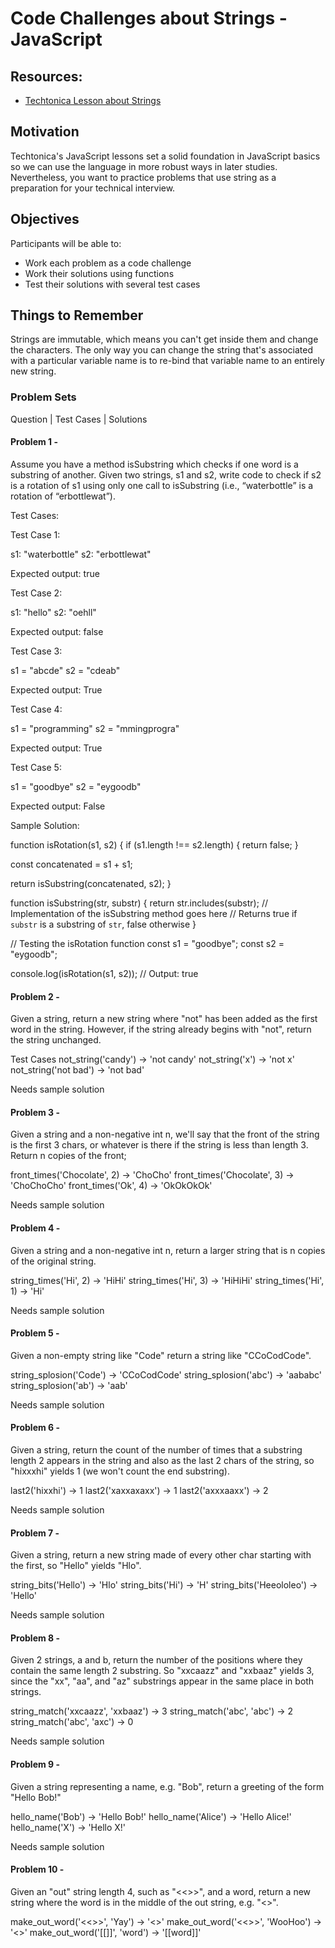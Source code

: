 # Code Challenges about Strings - JavaScript

## Resources:
 * [Techtonica Lesson about Strings](https://github.com/Techtonica/curriculum/blob/main/javascript/javascript-1-variables.md)

## Motivation
Techtonica's JavaScript lessons set a solid foundation in JavaScript basics so we can use the language in more robust ways in later studies. Nevertheless, you want to practice problems that use string as a preparation for your technical interview.

## Objectives
Participants will be able to:
* Work each problem as a code challenge
* Work their solutions using functions 
* Test their solutions with several test cases

## Things to Remember
Strings are immutable, which means you can't get inside them and change the characters. The only way you can change the string that's associated with a particular variable name is to re-bind that variable name to an entirely new string.

### Problem Sets

Question | Test Cases | Solutions

#### Problem 1 - 

Assume you have a method isSubstring which checks if one word is a substring of another. Given two strings, s1 and s2, write code to check if s2 is a rotation of s1 using only one call to isSubstring (i.e., “waterbottle” is a rotation of “erbottlewat”).
	
Test Cases:

Test Case 1:

s1: "waterbottle"
s2: "erbottlewat"

Expected output: true


Test Case 2:

s1: "hello"
s2: "oehll"

Expected output: false


Test Case 3:

s1 = "abcde"
s2 = "cdeab"

Expected output: True



Test Case 4:

s1 = "programming"
s2 = "mmingprogra"

Expected output: True


Test Case 5:

s1 = "goodbye"
s2 = "eygoodb"

Expected output: False


Sample Solution:

function isRotation(s1, s2) {
  if (s1.length !== s2.length) {
    return false;
  }

  const concatenated = s1 + s1;

  return isSubstring(concatenated, s2);
}

function isSubstring(str, substr) {
    return str.includes(substr);
  // Implementation of the isSubstring method goes here
  // Returns true if `substr` is a substring of `str`, false otherwise
}

// Testing the isRotation function
const s1 = "goodbye";
const s2 = "eygoodb";

console.log(isRotation(s1, s2)); // Output: true



#### Problem 2 - 
Given a string, return a new string where "not" has been added as the first word in the string. However, if the string already begins with "not", return the string unchanged.

Test Cases
not_string('candy') → 'not candy'
not_string('x') → 'not x'
not_string('not bad') → 'not bad'

Needs sample solution

#### Problem 3 - 
Given a string and a non-negative int n, we'll say that the front of the string is the first 3 chars, or whatever is there if the string is less than length 3. Return n copies of the front;

front_times('Chocolate', 2) → 'ChoCho'
front_times('Chocolate', 3) → 'ChoChoCho'
front_times('Ok', 4) → 'OkOkOkOk'

Needs sample solution

#### Problem 4 - 
Given a string and a non-negative int n, return a larger string that is n copies of the original string.

string_times('Hi', 2) → 'HiHi'
string_times('Hi', 3) → 'HiHiHi'
string_times('Hi', 1) → 'Hi'

Needs sample solution

#### Problem 5 - 
Given a non-empty string like "Code" return a string like "CCoCodCode".

string_splosion('Code') → 'CCoCodCode'
string_splosion('abc') → 'aababc'
string_splosion('ab') → 'aab'

Needs sample solution

#### Problem 6 - 

Given a string, return the count of the number of times that a substring length 2 appears in the string and also as the last 2 chars of the string, so "hixxxhi" yields 1 (we won't count the end substring).

last2('hixxhi') → 1
last2('xaxxaxaxx') → 1
last2('axxxaaxx') → 2

Needs sample solution

#### Problem 7 - 
Given a string, return a new string made of every other char starting with the first, so "Hello" yields "Hlo".

string_bits('Hello') → 'Hlo'
string_bits('Hi') → 'H'
string_bits('Heeololeo') → 'Hello'

Needs sample solution

#### Problem 8 - 

Given 2 strings, a and b, return the number of the positions where they contain the same length 2 substring. So "xxcaazz" and "xxbaaz" yields 3, since the "xx", "aa", and "az" substrings appear in the same place in both strings.

string_match('xxcaazz', 'xxbaaz') → 3
string_match('abc', 'abc') → 2
string_match('abc', 'axc') → 0

Needs sample solution

#### Problem 9 - 
Given a string representing a name, e.g. "Bob", return a greeting of the form "Hello Bob!"

hello_name('Bob') → 'Hello Bob!'
hello_name('Alice') → 'Hello Alice!'
hello_name('X') → 'Hello X!'

Needs sample solution

#### Problem 10 - 

Given an "out" string length 4, such as "<<>>", and a word, return a new string where the word is in the middle of the out string, e.g. "<<word>>".

make_out_word('<<>>', 'Yay') → '<<Yay>>'
make_out_word('<<>>', 'WooHoo') → '<<WooHoo>>'
make_out_word('[[]]', 'word') → '[[word]]'








